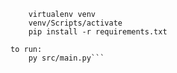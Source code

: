 ```input the following into terminal before running program:
    virtualenv venv
    venv/Scripts/activate
    pip install -r requirements.txt
    
to run:
    py src/main.py```
